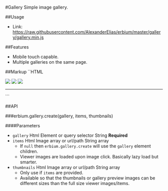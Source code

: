 #Gallery
Simple image gallery.

##Usage
- Link: https://raw.githubusercontent.com/AlexanderElias/erbium/master/gallery/gallery.min.js

##Features
- Mobile touch capable.
- Multiple galleries on the same page.

##Markup
``HTML
<div class="gallery 1">
	<img src="image.png"/>
	<img src="image.png"/>
	<img src="image.png"/>
</div>

<hr>

<div class="gallery 2"></div>
```

##API

###erbium.gallery.create(gallery, items, thumbnails)

####Parameters
- `gallery` Html Element or query selector String **Required**
- `items` Html Image array or url/path String array
	- If `null` then `erbium.gallery.create` will use the `gallery` element children.
	- Viewer images are loaded upon image click. Basically lazy load but smarter.
- `thumbnails` Html Image array or url/path String array
	- Only use if `items` are provided.
	- Available so that the thumbnails or gallery preview images can be different sizes than the full size viewer images/items.
